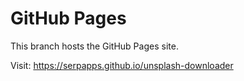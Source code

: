 # GitHub Pages

This branch hosts the GitHub Pages site.

Visit: https://serpapps.github.io/unsplash-downloader
